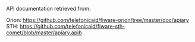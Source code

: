 API documentation retrieved from:

Orion: https://github.com/telefonicaid/fiware-orion/tree/master/doc/apiary
STH: https://github.com/telefonicaid/fiware-sth-comet/blob/master/apiary.apib

